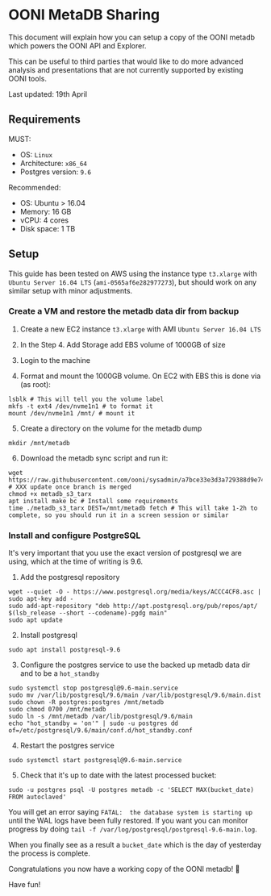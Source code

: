 # OONI MetaDB Sharing

This document will explain how you can setup a copy of the OONI metadb which
powers the OONI API and Explorer.

This can be useful to third parties that would like to do more advanced
analysis and presentations that are not currently supported by existing OONI
tools.

Last updated: 19th April

## Requirements

MUST:

* OS: `Linux`
* Architecture: `x86_64`
* Postgres version: `9.6`

Recommended:

* OS: Ubuntu > 16.04
* Memory: 16 GB
* vCPU: 4 cores
* Disk space: 1 TB

## Setup

This guide has been tested on AWS using the instance type `t3.xlarge` with
`Ubuntu Server 16.04 LTS` (`ami-0565af6e282977273`), but should work on any
similar setup with minor adjustments.

### Create a VM and restore the metadb data dir from backup

1. Create a new EC2 instance `t3.xlarge` with AMI `Ubuntu Server 16.04 LTS`

2. In the Step 4. Add Storage add EBS volume of 1000GB of size

3. Login to the machine

4. Format and mount the 1000GB volume. On EC2 with EBS this is done via (as root):
```
lsblk # This will tell you the volume label
mkfs -t ext4 /dev/nvme1n1 # to format it
mount /dev/nvme1n1 /mnt/ # mount it
```

5. Create a directory on the volume for the metadb dump
```
mkdir /mnt/metadb
```

6. Download the metadb sync script and run it:
```
wget https://raw.githubusercontent.com/ooni/sysadmin/a7bce33e3d3a729388d9e74970030a91310b75fe/scripts/metadb_s3_tarx # XXX update once branch is merged
chmod +x metadb_s3_tarx
apt install make bc # Install some requirements
time ./metadb_s3_tarx DEST=/mnt/metadb fetch # This will take 1-2h to complete, so you should run it in a screen session or similar
```

### Install and configure PostgreSQL

It's very important that you use the exact version of postgresql we are using,
which at the time of writing is 9.6.

1. Add the postgresql repository
```
wget --quiet -O - https://www.postgresql.org/media/keys/ACCC4CF8.asc | sudo apt-key add -
sudo add-apt-repository "deb http://apt.postgresql.org/pub/repos/apt/ $(lsb_release --short --codename)-pgdg main"
sudo apt update
```

2. Install postgresql
```
sudo apt install postgresql-9.6
```

3. Configure the postgres service to use the backed up metadb data dir and to be a `hot_standby`
```
sudo systemctl stop postgresql@9.6-main.service
sudo mv /var/lib/postgresql/9.6/main /var/lib/postgresql/9.6/main.dist
sudo chown -R postgres:postgres /mnt/metadb
sudo chmod 0700 /mnt/metadb
sudo ln -s /mnt/metadb /var/lib/postgresql/9.6/main
echo "hot_standby = 'on'" | sudo -u postgres dd of=/etc/postgresql/9.6/main/conf.d/hot_standby.conf
```

4. Restart the postgres service
```
sudo systemctl start postgresql@9.6-main.service
```

5. Check that it's up to date with the latest processed bucket:
```
sudo -u postgres psql -U postgres metadb -c 'SELECT MAX(bucket_date) FROM autoclaved'
```
You will get an error saying `FATAL:  the database system is starting up` until the WAL logs have been fully restored.
If you want you can monitor progress by doing `tail -f /var/log/postgresql/postgresql-9.6-main.log`.

When you finally see as a result a `bucket_date` which is the day of yesterday the process is complete.

Congratulations you now have a working copy of the OONI metadb! :tada:

Have fun!
